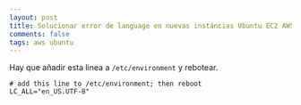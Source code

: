 ```yaml
---           
layout: post
title: Solucionar error de language en nuevas instáncias Ubuntu EC2 AWS
comments: false
tags: aws ubuntu
---
```


Hay que añadir esta linea a ```/etc/environment``` y rebotear.

```
# add this line to /etc/environment; then reboot 
LC_ALL="en_US.UTF-8"
```
